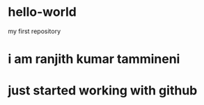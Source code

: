 # hello-world
my first repository
# i am ranjith kumar tammineni
# just started working with github
